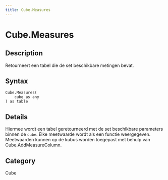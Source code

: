 ```yaml
---
title: Cube.Measures
---
```


# Cube.Measures


## Description

Retourneert een tabel die de set beschikbare metingen bevat.


## Syntax

```powerquery
Cube.Measures(
    cube as any
) as table
```


## Details

Hiermee wordt een tabel geretourneerd met de set beschikbare parameters binnen de <code>cube</code>. Elke meetwaarde wordt als een functie weergegeven. Meetwaarden kunnen op de kubus worden toegepast met behulp van Cube.AddMeasureColumn.



## Category
Cube
